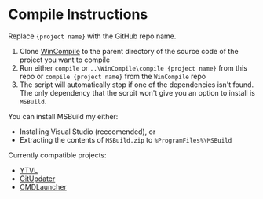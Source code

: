 # Compile Instructions
Replace `{project name}` with the GitHub repo name.
1. Clone [WinCompile](https://github.com/Walkman100/WinCompile) to the parent directory of the source code of the project you want to compile
2. Run either `compile` or `..\WinCompile\compile {project name}` from this repo or `compile {project name}` from the `WinCompile` repo
3. The script will automatically stop if one of the dependencies isn't found. The only dependency that the scrpit won't give you an option to install is `MSBuild`.

You can install MSBuild my either:
- Installing Visual Studio (reccomended), or
- Extracting the contents of `MSBuild.zip` to `%ProgramFiles%\MSBuild`

Currently compatible projects:
- [YTVL](https://github.com/Walkman100/YTVL)
- [GitUpdater](https://github.com/Walkman100/GitUpdater)
- [CMDLauncher](https://github.com/Walkman100/CMDLauncher)
